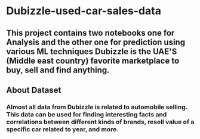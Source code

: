 # Dubizzle-used-car-sales-data

## This project contains two notebooks one for Analysis and the other one for prediction using various ML techniques Dubizzle is the UAE'S (Middle east country) favorite marketplace to buy, sell and find anything.
## About Dataset

### Almost all data from Dubizzle is related to automobile selling. This data can be used for finding interesting facts and correlations between different kinds of brands, resell value of a specific car related to year, and more.
